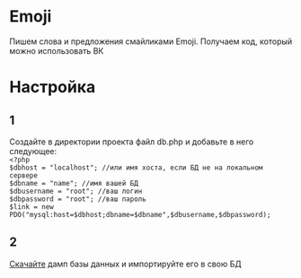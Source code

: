 # Emoji
Пишем слова и предложения смайликами Emoji. Получаем код, который можно использовать ВК


# Настройка

## 1
Создайте в директории проекта файл db.php и добавьте в него следующее:<br>
`<?php`<br>
`$dbhost = "localhost"; //или имя хоста, если БД не на локальном сервере`<br>
`$dbname = "name"; //имя вашей БД`<br>
`$dbusername = "root"; //ваш логин`<br>
`$dbpassword = "root"; //ваш пароль`<br>
`$link = new PDO("mysql:host=$dbhost;dbname=$dbname",$dbusername,$dbpassword);`<br>

## 2
[Скачайте](https://drive.google.com/open?id=0B0PO4GTmDRlqSzZJclVyUG9razg) дамп базы данных и импортируйте его в свою БД

